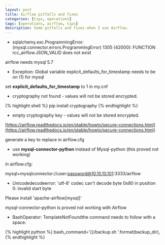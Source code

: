 ```yaml
---
layout: post
title: Airflow pitfalls and fixes
categories: [tips, operations]
tags: [operations, airflow, tips]
description: Some pitfalls and fixes when I use Airflow.
---
```


- sqlalchemy.exc.ProgrammingError: (mysql.connector.errors.ProgrammingError) 1305 (42000): FUNCTION rcc_airflow.JSON_VALID does not exist

airflow needs mysql 5.7

- Exception: Global variable explicit_defaults_for_timestamp needs to be on (1) for mysql

set **explicit_defaults_for_timestamp** to 1 in my.cnf

- cryptography not found - values will not be stored encrypted.

{% highlight shell %}
pip install cryptography
{% endhighlight %}

- empty cryptography key - values will not be stored encrypted.

[https://airflow.readthedocs.io/en/stable/howto/secure-connections.html](https://airflow.readthedocs.io/en/stable/howto/secure-connections.html)

generate a key to replace in airflow.cfg

- use **mysql-connector-python** instead of Mysql-python (this proved not working)

in airflow.cfg:

mysql+mysqlconnector://user:password@10.10.10.101:3333/airflow

- Unicodedecodeerror: 'utf-8' codec can't decode byte 0x80 in position 0: invalid start byte

Please install 'apache-airflow[mysql]'

mysql-connector-python is proved not working with Airflow

- BashOperator: TemplateNotFoundthe command needs to follow with a space:

{% highlight python %}
bash_command='{}/backup.sh '.format(backup_dir),
{% endhighlight %}

